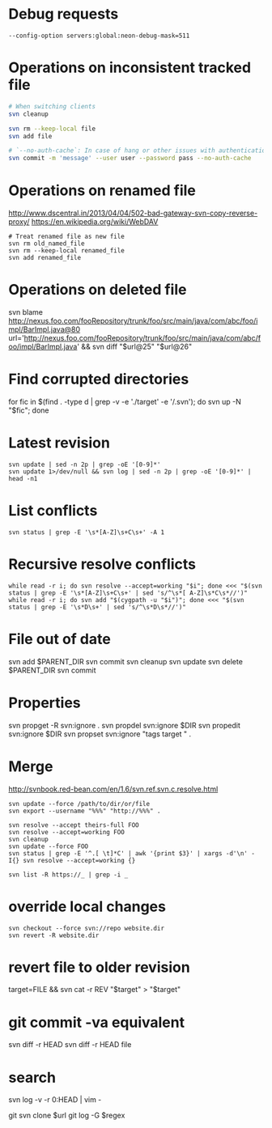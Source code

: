 # Debug requests

```
--config-option servers:global:neon-debug-mask=511
```

# Operations on inconsistent tracked file

```bash
# When switching clients
svn cleanup

svn rm --keep-local file
svn add file

# `--no-auth-cache`: In case of hang or other issues with authentication realm
svn commit -m 'message' --user user --password pass --no-auth-cache
```

# Operations on renamed file

http://www.dscentral.in/2013/04/04/502-bad-gateway-svn-copy-reverse-proxy/
    https://en.wikipedia.org/wiki/WebDAV

```
# Treat renamed file as new file
svn rm old_named_file
svn rm --keep-local renamed_file
svn add renamed_file
```

# Operations on deleted file

svn blame http://nexus.foo.com/fooRepository/trunk/foo/src/main/java/com/abc/foo/impl/BarImpl.java@80
url='http://nexus.foo.com/fooRepository/trunk/foo/src/main/java/com/abc/foo/impl/BarImpl.java' && svn diff "$url@25" "$url@26"

# Find corrupted directories

for fic in $(find . -type d | grep -v -e './target' -e '/.svn'); do svn up -N "$fic"; done

# Latest revision
```
svn update | sed -n 2p | grep -oE '[0-9]*'
svn update 1>/dev/null && svn log | sed -n 2p | grep -oE '[0-9]*' | head -n1
```

# List conflicts
```
svn status | grep -E '\s*[A-Z]\s+C\s+' -A 1
```

# Recursive resolve conflicts
```
while read -r i; do svn resolve --accept=working "$i"; done <<< "$(svn status | grep -E '\s*[A-Z]\s+C\s+' | sed 's/^\s*[ A-Z]\s*C\s*//')"
while read -r i; do svn add "$(cygpath -u "$i")"; done <<< "$(svn status | grep -E '\s*D\s+' | sed 's/^\s*D\s*//')"
```

# File out of date
svn add $PARENT_DIR
svn commit
svn cleanup
svn update
svn delete $PARENT_DIR
svn commit

# Properties
svn propget -R svn:ignore .
svn propdel svn:ignore $DIR
svn propedit svn:ignore $DIR
svn propset svn:ignore "tags
target
" .

# Merge
http://svnbook.red-bean.com/en/1.6/svn.ref.svn.c.resolve.html

```
svn update --force /path/to/dir/or/file
svn export --username "%%%" "http://%%%" .

svn resolve --accept theirs-full FOO
svn resolve --accept=working FOO
svn cleanup
svn update --force FOO 
svn status | grep -E '^.[ \t]*C' | awk '{print $3}' | xargs -d'\n' -I{} svn resolve --accept=working {}

svn list -R https://_ | grep -i _
```

# override local changes
```
svn checkout --force svn://repo website.dir
svn revert -R website.dir
```

# revert file to older revision
target=FILE && svn cat -r REV "$target" > "$target"

# git commit -va equivalent
svn diff -r HEAD
svn diff -r HEAD file

# search
svn log -v -r 0:HEAD | vim -

git svn clone $url
git log -G $regex
